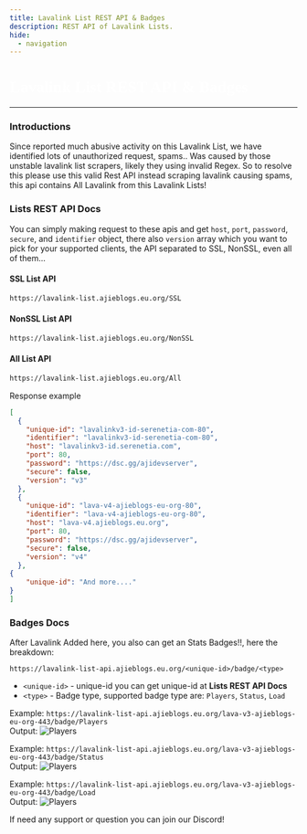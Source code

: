 ```yaml
---
title: Lavalink List REST API & Badges
description: REST API of Lavalink Lists.
hide:
  - navigation
---
```


<h1 style="font-family:Gotham SSm A;font-size: 2.0em;font-weight: 800;line-height:1.1;color: white;">Lavalink List REST API & Badges</h1>

<!-- inject image ad -->
<div data-ea-style="stickybox" class="dark horizontal" data-ea-publisher="darrennathanaelcom" data-ea-type="image"></div>

---

### Introductions

Since reported much abusive activity on this Lavalink List, we have identified lots of unauthorized request, spams.. Was caused by those unstable lavalink list scrapers, likely they using invalid Regex. So to resolve this please use this valid Rest API instead scraping lavalink causing spams, this api contains All Lavalink from this Lavalink Lists!

### Lists REST API Docs

You can simply making request to these apis and get ```host```, ```port```, ```password```, ```secure```, and ```identifier``` object, there also ```version``` array which you want to pick for your supported clients, the API separated to SSL, NonSSL, even all of them...


#### SSL List API
```bash
https://lavalink-list.ajieblogs.eu.org/SSL
```
#### NonSSL List API
```bash
https://lavalink-list.ajieblogs.eu.org/NonSSL
```
#### All List API
```bash
https://lavalink-list.ajieblogs.eu.org/All
```


Response example

```json
[
  {
    "unique-id": "lavalinkv3-id-serenetia-com-80",
    "identifier": "lavalinkv3-id-serenetia-com-80",
    "host": "lavalinkv3-id.serenetia.com",
    "port": 80,
    "password": "https://dsc.gg/ajidevserver",
    "secure": false,
    "version": "v3"
  },
  {
    "unique-id": "lava-v4-ajieblogs-eu-org-80",
    "identifier": "lava-v4-ajieblogs-eu-org-80",
    "host": "lava-v4.ajieblogs.eu.org",
    "port": 80,
    "password": "https://dsc.gg/ajidevserver",
    "secure": false,
    "version": "v4"
  },
{
    "unique-id": "And more...."
}
]
```

### Badges Docs

After Lavalink Added here, you also can get an Stats Badges!!, here the breakdown:

```
https://lavalink-list-api.ajieblogs.eu.org/<unique-id>/badge/<type>
```
- `<unique-id>` - unique-id you can get unique-id at **Lists REST API Docs**
- `<type>` - Badge type, supported badge type are: `Players`, `Status`, `Load`

Example: `https://lavalink-list-api.ajieblogs.eu.org/lava-v3-ajieblogs-eu-org-443/badge/Players` <br />
Output: ![Players](https://lavalink-list-api.ajieblogs.eu.org/lava-v3-ajieblogs-eu-org-443/badge/Players) <br />

Example: `https://lavalink-list-api.ajieblogs.eu.org/lava-v3-ajieblogs-eu-org-443/badge/Status` <br />
Output: ![Players](https://lavalink-list-api.ajieblogs.eu.org/lava-v3-ajieblogs-eu-org-443/badge/Status) <br />

Example: `https://lavalink-list-api.ajieblogs.eu.org/lava-v3-ajieblogs-eu-org-443/badge/Load` <br />
Output: ![Players](https://lavalink-list-api.ajieblogs.eu.org/lava-v3-ajieblogs-eu-org-443/badge/Load)


If need any support or question you can join our Discord!

